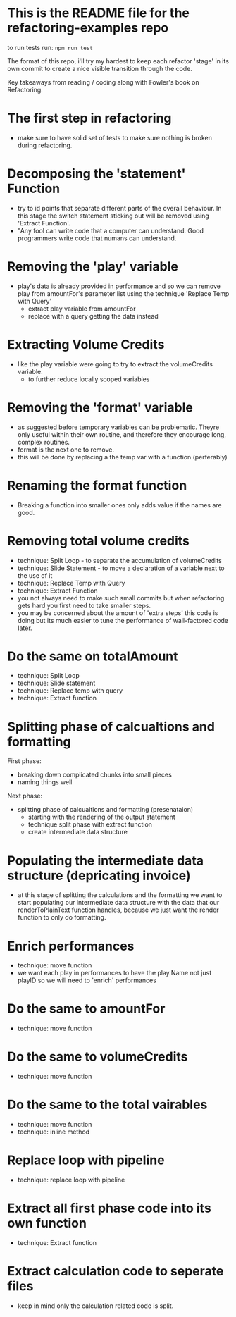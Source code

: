 # This is the README file for the refactoring-examples repo

to run tests run: `npm run test`

The format of this repo, i'll try my hardest to keep each refactor 'stage' in its own commit to create a nice visible transition through the code. 

Key takeaways from reading / coding along with Fowler's book on Refactoring.

# The first step in refactoring 
- make sure to have solid set of tests to make sure nothing is broken during refactoring.

# Decomposing the 'statement' Function
- try to id points that separate different parts of the overall behaviour. In this stage the switch statement sticking out will be removed using 'Extract Function'.
- "Any fool can write code that a computer can understand. Good programmers write code that numans can understand.

# Removing the 'play' variable 
- play's data is already provided in performance and so we can remove play from amountFor's parameter list using the technique 'Replace Temp with Query'
    - extract play variable from amountFor
    - replace with a query getting the data instead

# Extracting Volume Credits 
- like the play variable were going to try to extract the volumeCredits variable. 
    - to further reduce locally scoped variables

# Removing the 'format' variable
- as suggested before temporary variables can be problematic. 
Theyre only useful within their own routine, and therefore they encourage long, 
complex routines. 
- format is the next one to remove.
- this will be done by replacing a the temp var with a function (perferably)

# Renaming the format function
- Breaking a function into smaller ones only adds value if the names are good.

# Removing total volume credits 
- technique: Split Loop - to separate the accumulation of volumeCredits 
- technique: Slide Statement - to move a declaration of a variable next to the use of it
- technique: Replace Temp with Query
- technique: Extract Function
- you not always need to make such small commits but when refactoring gets hard you first need 
to take smaller steps.
- you may be concerned about the amount of 'extra steps' this code is doing but its much easier to tune the performance of wall-factored code later.

# Do the same on totalAmount
- technique: Split Loop
- technique: Slide statement
- technique: Replace temp with query
- technique: Extract function

# Splitting phase of calcualtions and formatting
First phase:
- breaking down complicated chunks into small pieces 
- naming things well 

Next phase:
- splitting phase of calcualtions and formatting (presenataion)
    - starting with the rendering of the output statement
    - technique split phase with extract function 
    - create intermediate data structure

# Populating the intermediate data structure (depricating invoice)
- at this stage of splitting the calculations and the formatting we want to start populating our intermediate data structure with the data that our renderToPlainText function handles, because we just want the render function to only do formatting.

# Enrich performances
- technique: move function
- we want each play in performances to have the play.Name not just playID so we will need to 'enrich' performances

# Do the same to amountFor
- technique: move function

# Do the same to volumeCredits
- technique: move function

# Do the same to the total vairables 
- technique: move function
- technique: inline method

# Replace loop with pipeline
- technique: replace loop with pipeline 

# Extract all first phase code into its own function
- technique: Extract function

# Extract calculation code to seperate files
- keep in mind only the calculation related code is split.